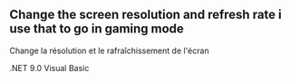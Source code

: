 Change the screen resolution and refresh rate
i use that to go in gaming mode
-----------------------------------------------
Change la résolution et le rafraîchissement de l'écran

.NET 9.0 Visual Basic
